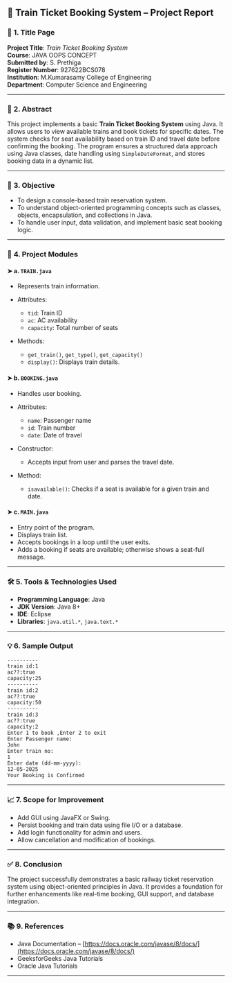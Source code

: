 
## 🚆 **Train Ticket Booking System – Project Report**

### 🔖 **1. Title Page**

**Project Title**: *Train Ticket Booking System*<br>
**Course**: JAVA OOPS CONCEPT<br>
**Submitted by**: S. Prethiga<br>
**Register Number**: 927622BCS078<br>
**Institution**: M.Kumarasamy College of Engineering<br>
**Department**: Computer Science and Engineering

---

### 📄 **2. Abstract**

This project implements a basic **Train Ticket Booking System** using Java. It allows users to view available trains and book tickets for specific dates. The system checks for seat availability based on train ID and travel date before confirming the booking. The program ensures a structured data approach using Java classes, date handling using `SimpleDateFormat`, and stores booking data in a dynamic list.

---

### 🎯 **3. Objective**

* To design a console-based train reservation system.
* To understand object-oriented programming concepts such as classes, objects, encapsulation, and collections in Java.
* To handle user input, data validation, and implement basic seat booking logic.

---

### 📁 **4. Project Modules**

#### ➤ a. `TRAIN.java`

* Represents train information.
* Attributes:

  * `tid`: Train ID
  * `ac`: AC availability
  * `capacity`: Total number of seats
* Methods:

  * `get_train()`, `get_type()`, `get_capacity()`
  * `display()`: Displays train details.

#### ➤ b. `BOOKING.java`

* Handles user booking.
* Attributes:

  * `name`: Passenger name
  * `id`: Train number
  * `date`: Date of travel
* Constructor:

  * Accepts input from user and parses the travel date.
* Method:

  * `isavailable()`: Checks if a seat is available for a given train and date.

#### ➤ c. `MAIN.java`

* Entry point of the program.
* Displays train list.
* Accepts bookings in a loop until the user exits.
* Adds a booking if seats are available; otherwise shows a seat-full message.

---

### 🛠️ **5. Tools & Technologies Used**

* **Programming Language**: Java
* **JDK Version**: Java 8+
* **IDE**: Eclipse 
* **Libraries**: `java.util.*`, `java.text.*`

---

### 💡 **6. Sample Output**

```
----------
train id:1
ac??:true
capacity:25
----------
train id:2
ac??:true
capacity:50
----------
train id:3
ac??:true
capacity:2
Enter 1 to book ,Enter 2 to exit
Enter Passenger name:
John
Enter train no:
1
Enter date (dd-mm-yyyy):
12-05-2025
Your Booking is Confirmed
```

---

### 📈 **7. Scope for Improvement**

* Add GUI using JavaFX or Swing.
* Persist booking and train data using file I/O or a database.
* Add login functionality for admin and users.
* Allow cancellation and modification of bookings.

---

### ✅ **8. Conclusion**

The project successfully demonstrates a basic railway ticket reservation system using object-oriented principles in Java. It provides a foundation for further enhancements like real-time booking, GUI support, and database integration.

---

### 📚 **9. References**

* Java Documentation – [https://docs.oracle.com/javase/8/docs/](https://docs.oracle.com/javase/8/docs/)
* GeeksforGeeks Java Tutorials
* Oracle Java Tutorials

---

